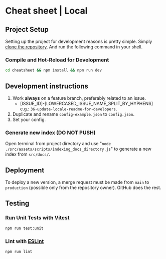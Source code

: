 # Cheat sheet | Local

## Project Setup
Setting up the project for development reasons is pretty simple. Simply [clone the repository](https://github.com/PatrickMaul/cheatsheet). And run the following command in your shell.
### Compile and Hot-Reload for Development
```sh
cd cheatsheet && npm install && npm run dev
```
## Development instructions
1. Work **always** on a feature branch, preferably related to an issue.
   - [ISSUE_ID]-[LOWERCASED_ISSUE_NAME_SPLIT_BY_HYPHENS]  
   e.g.: `36-update-locale-readme-for-developers`.
2. Duplicate and rename `config-example.json` to `config.json`.
3. Set your config.
### Generate new index (DO NOT PUSH)
Open terminal from project directory and use "`node ./src/assets/scripts/indexing_docs_directory.js`" to generate a new index from `src/docs/`.
## Deployment
To deploy a new version, a merge request must be made from `main` to `production` (possible only from the repository owner). GitHub does the rest.

## Testing
### Run Unit Tests with [Vitest](https://vitest.dev/)
```sh
npm run test:unit
```

### Lint with [ESLint](https://eslint.org/)
```sh
npm run lint
```

